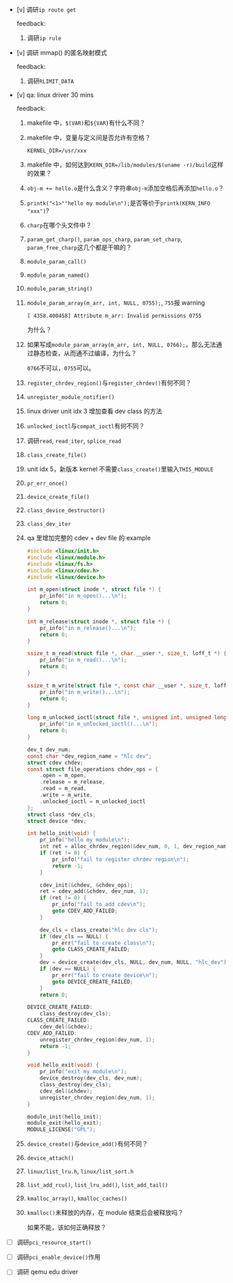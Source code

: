 * [v] 调研`ip route get`

    feedback:

    1. 调研`ip rule`

* [v] 调研 mmap() 的匿名映射模式

    feedback:

    1. 调研`RLIMIT_DATA`

* [v] qa: linux driver 30 mins

    feedback:

    1. makefile 中，`$(VAR)`和`${VAR}`有什么不同？

    1. makefile 中，变量与定义间是否允许有空格？

        `KERNEL_DIR=/usr/xxx`

    1. makefile 中，如何达到`KERN_DIR=/lib/modules/$(uname -r)/build`这样的效果？

    1. `obj-m += hello.o`是什么含义？字符串`obj-m`添加空格后再添加`hello.o`？

    1. `printk("<1>""hello my module\n");`是否等价于`printk(KERN_INFO "xxx")`?

    1. `charp`在哪个头文件中？

    1. `param_get_charp()`, `param_ops_charp`, `param_set_charp`, `param_free_charp`这几个都是干嘛的？

    1. `module_param_call()`

    1. `module_param_named()`

    1. `module_param_string()`

    1. `module_param_array(m_arr, int, NULL, 0755);`, `755`报 warning

        ```
        [ 4358.400458] Attribute m_arr: Invalid permissions 0755
        ```

        为什么？

    1. 如果写成`module_param_array(m_arr, int, NULL, 0766);`，那么无法通过静态检查，从而通不过编译，为什么？

        `0766`不可以，`0755`可以。

    1. `register_chrdev_region()`与`register_chrdev()`有何不同？

    1. `unregister_module_notifier()`

    1. linux driver unit idx 3 增加查看 dev class 的方法

    1. `unlocked_ioctl`与`compat_ioctl`有何不同？

    1. 调研`read`, `read_iter`, `splice_read`

    1. `class_create_file()`

    1. unit idx 5，新版本 kernel 不需要`class_create()`里输入`THIS_MODULE`

    1. `pr_err_once()`

    1. `device_create_file()`

    1. `class_device_destructor()`

    1. `class_dev_iter`

    1. qa 里增加完整的 cdev + dev file 的 example

        ```c
        #include <linux/init.h>
        #include <linux/module.h>
        #include <linux/fs.h>
        #include <linux/cdev.h>
        #include <linux/device.h>

        int m_open(struct inode *, struct file *) {
            pr_info("in m_open()...\n");
            return 0;
        }

        int m_release(struct inode *, struct file *) {
            pr_info("in m_release()...\n");
            return 0;
        }

        ssize_t m_read(struct file *, char __user *, size_t, loff_t *) {
            pr_info("in m_read()...\n");
            return 0;
        }

        ssize_t m_write(struct file *, const char __user *, size_t, loff_t *) {
            pr_info("in m_write()...\n");
            return 0;
        }

        long m_unlocked_ioctl(struct file *, unsigned int, unsigned long) {
            pr_info("in m_unlocked_ioctl()...\n");
            return 0;
        }

        dev_t dev_num;
        const char *dev_region_name = "hlc dev";
        struct cdev chdev;
        const struct file_operations chdev_ops = {
            .open = m_open,
            .release = m_release,
            .read = m_read,
            .write = m_write,
            .unlocked_ioctl = m_unlocked_ioctl
        };
        struct class *dev_cls;
        struct device *dev;

        int hello_init(void) {
            pr_info("hello my module\n");
            int ret = alloc_chrdev_region(&dev_num, 0, 1, dev_region_name);
            if (ret != 0) {
                pr_info("fail to register chrdev region\n");
                return -1;
            }

            cdev_init(&chdev, &chdev_ops);
            ret = cdev_add(&chdev, dev_num, 1);
            if (ret != 0) {
                pr_info("fail to add cdev\n");
                goto CDEV_ADD_FAILED;
            }

            dev_cls = class_create("hlc dev cls");
            if (dev_cls == NULL) {
                pr_err("fail to create class\n");
                goto CLASS_CREATE_FAILED;
            }
            dev = device_create(dev_cls, NULL, dev_num, NULL, "hlc_dev");
            if (dev == NULL) {
                pr_err("fail to create device\n");
                goto DEVICE_CREATE_FAILED;
            }
            return 0;

        DEVICE_CREATE_FAILED:
            class_destroy(dev_cls);
        CLASS_CREATE_FAILED:
            cdev_del(&chdev);
        CDEV_ADD_FAILED:
            unregister_chrdev_region(dev_num, 1);
            return -1;
        }

        void hello_exit(void) {
            pr_info("exit my module\n");
            device_destroy(dev_cls, dev_num);
            class_destroy(dev_cls);
            cdev_del(&chdev);
            unregister_chrdev_region(dev_num, 1);
        }

        module_init(hello_init);
        module_exit(hello_exit);
        MODULE_LICENSE("GPL");
        ```

    1. `device_create()`与`device_add()`有何不同？

    1. `device_attach()`

    1. `linux/list_lru.h`, `linux/list_sort.h`

    1. `list_add_rcu()`, `list_lru_add()`, `list_add_tail()`

    1. `kmalloc_array()`, `kmalloc_caches()`

    1. `kmalloc()`未释放的内存，在 module 结束后会被释放吗？

        如果不能，该如何正确释放？

* [ ] 调研`pci_resource_start()`

* [ ] 调研`pci_enable_device()`作用

* [ ] 调研 qemu edu driver
